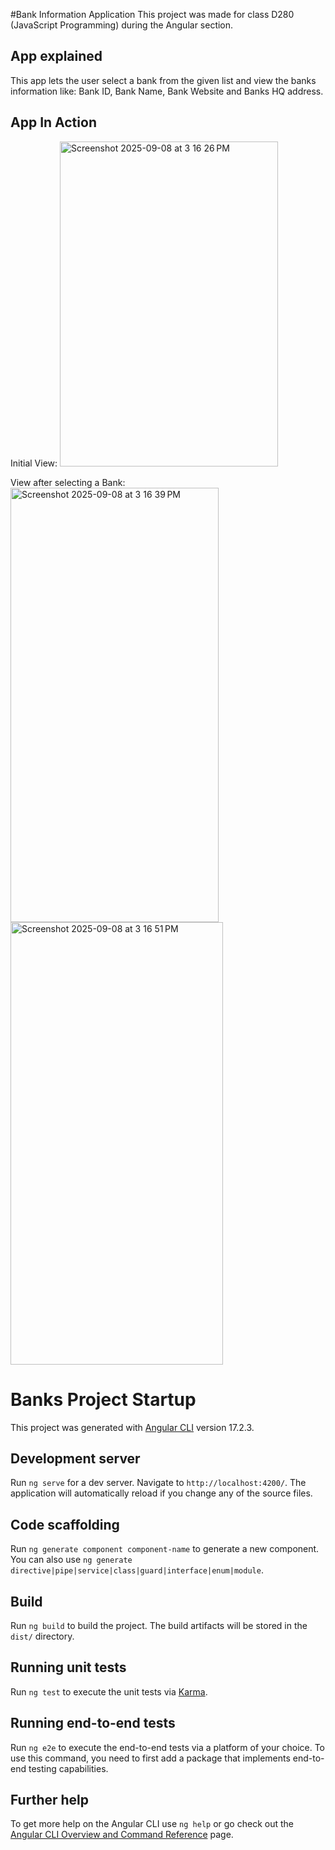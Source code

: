 #Bank Information Application
This project was made for class D280 (JavaScript Programming) during the Angular section.

## App explained
This app lets the user select a bank from the given list and view the banks information like: Bank ID, Bank Name, Bank Website and Banks HQ address.

## App In Action
Initial View:
<img width="349" height="520" alt="Screenshot 2025-09-08 at 3 16 26 PM" src="https://github.com/user-attachments/assets/bc4216f7-ba25-4daf-aa8c-f9fd5ca039ee" />

View after selecting a Bank:
<img width="333" height="695" alt="Screenshot 2025-09-08 at 3 16 39 PM" src="https://github.com/user-attachments/assets/229905c7-8bdb-4097-91fa-ae546dcc3dcd" />
<img width="340" height="708" alt="Screenshot 2025-09-08 at 3 16 51 PM" src="https://github.com/user-attachments/assets/2cefb6d2-4a9a-4725-9969-8459ec27cec8" />










# Banks Project Startup

This project was generated with [Angular CLI](https://github.com/angular/angular-cli) version 17.2.3.

## Development server

Run `ng serve` for a dev server. Navigate to `http://localhost:4200/`. The application will automatically reload if you change any of the source files.

## Code scaffolding

Run `ng generate component component-name` to generate a new component. You can also use `ng generate directive|pipe|service|class|guard|interface|enum|module`.

## Build

Run `ng build` to build the project. The build artifacts will be stored in the `dist/` directory.

## Running unit tests

Run `ng test` to execute the unit tests via [Karma](https://karma-runner.github.io).

## Running end-to-end tests

Run `ng e2e` to execute the end-to-end tests via a platform of your choice. To use this command, you need to first add a package that implements end-to-end testing capabilities.

## Further help

To get more help on the Angular CLI use `ng help` or go check out the [Angular CLI Overview and Command Reference](https://angular.io/cli) page.
